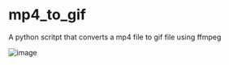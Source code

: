 # mp4_to_gif
A python scritpt that converts a mp4 file to gif file using ffmpeg

![image](https://user-images.githubusercontent.com/38635777/215553357-d482ee83-747f-4925-b7e1-c1dcd27ce9f6.png)
